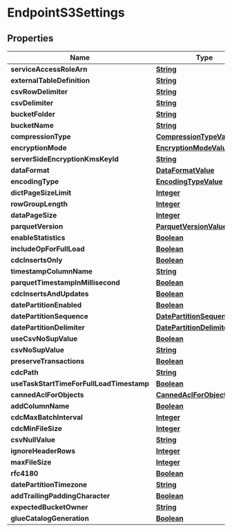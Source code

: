 

# EndpointS3Settings


## Properties

| Name | Type | Description | Notes |
|------------ | ------------- | ------------- | -------------|
|**serviceAccessRoleArn** | [**String**](String.md) |  |  [optional] |
|**externalTableDefinition** | [**String**](String.md) |  |  [optional] |
|**csvRowDelimiter** | [**String**](String.md) |  |  [optional] |
|**csvDelimiter** | [**String**](String.md) |  |  [optional] |
|**bucketFolder** | [**String**](String.md) |  |  [optional] |
|**bucketName** | [**String**](String.md) |  |  [optional] |
|**compressionType** | [**CompressionTypeValue**](CompressionTypeValue.md) |  |  [optional] |
|**encryptionMode** | [**EncryptionModeValue**](EncryptionModeValue.md) |  |  [optional] |
|**serverSideEncryptionKmsKeyId** | [**String**](String.md) |  |  [optional] |
|**dataFormat** | [**DataFormatValue**](DataFormatValue.md) |  |  [optional] |
|**encodingType** | [**EncodingTypeValue**](EncodingTypeValue.md) |  |  [optional] |
|**dictPageSizeLimit** | [**Integer**](Integer.md) |  |  [optional] |
|**rowGroupLength** | [**Integer**](Integer.md) |  |  [optional] |
|**dataPageSize** | [**Integer**](Integer.md) |  |  [optional] |
|**parquetVersion** | [**ParquetVersionValue**](ParquetVersionValue.md) |  |  [optional] |
|**enableStatistics** | [**Boolean**](Boolean.md) |  |  [optional] |
|**includeOpForFullLoad** | [**Boolean**](Boolean.md) |  |  [optional] |
|**cdcInsertsOnly** | [**Boolean**](Boolean.md) |  |  [optional] |
|**timestampColumnName** | [**String**](String.md) |  |  [optional] |
|**parquetTimestampInMillisecond** | [**Boolean**](Boolean.md) |  |  [optional] |
|**cdcInsertsAndUpdates** | [**Boolean**](Boolean.md) |  |  [optional] |
|**datePartitionEnabled** | [**Boolean**](Boolean.md) |  |  [optional] |
|**datePartitionSequence** | [**DatePartitionSequenceValue**](DatePartitionSequenceValue.md) |  |  [optional] |
|**datePartitionDelimiter** | [**DatePartitionDelimiterValue**](DatePartitionDelimiterValue.md) |  |  [optional] |
|**useCsvNoSupValue** | [**Boolean**](Boolean.md) |  |  [optional] |
|**csvNoSupValue** | [**String**](String.md) |  |  [optional] |
|**preserveTransactions** | [**Boolean**](Boolean.md) |  |  [optional] |
|**cdcPath** | [**String**](String.md) |  |  [optional] |
|**useTaskStartTimeForFullLoadTimestamp** | [**Boolean**](Boolean.md) |  |  [optional] |
|**cannedAclForObjects** | [**CannedAclForObjectsValue**](CannedAclForObjectsValue.md) |  |  [optional] |
|**addColumnName** | [**Boolean**](Boolean.md) |  |  [optional] |
|**cdcMaxBatchInterval** | [**Integer**](Integer.md) |  |  [optional] |
|**cdcMinFileSize** | [**Integer**](Integer.md) |  |  [optional] |
|**csvNullValue** | [**String**](String.md) |  |  [optional] |
|**ignoreHeaderRows** | [**Integer**](Integer.md) |  |  [optional] |
|**maxFileSize** | [**Integer**](Integer.md) |  |  [optional] |
|**rfc4180** | [**Boolean**](Boolean.md) |  |  [optional] |
|**datePartitionTimezone** | [**String**](String.md) |  |  [optional] |
|**addTrailingPaddingCharacter** | [**Boolean**](Boolean.md) |  |  [optional] |
|**expectedBucketOwner** | [**String**](String.md) |  |  [optional] |
|**glueCatalogGeneration** | [**Boolean**](Boolean.md) |  |  [optional] |



